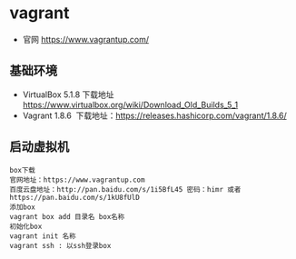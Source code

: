 # vagrant
 * 官网 https://www.vagrantup.com/
## 基础环境
* VirtualBox 5.1.8
  下载地址 https://www.virtualbox.org/wiki/Download_Old_Builds_5_1
* Vagrant 1.8.6
  下载地址：https://releases.hashicorp.com/vagrant/1.8.6/
## 启动虚拟机
```
box下载
官网地址：https://www.vagrantup.com
百度云盘地址：http://pan.baidu.com/s/1i5BfL45 密码：himr 或者  https://pan.baidu.com/s/1kU8fUlD
添加box 
vagrant box add 目录名 box名称
初始化box
vagrant init 名称
vagrant ssh : 以ssh登录box
```
